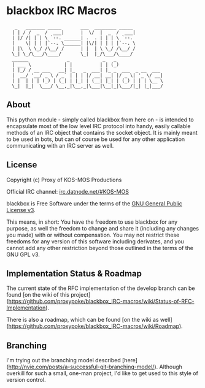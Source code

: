 # blackbox IRC Macros

       _   _______ _____       ___  ________ _____ 
      | | / /  _  /  ___|      |  \/  |  _  /  ___|
      | |/ /| | | \ `--. ______| .  . | | | \ `--. 
      |    \| | | |`--. \______| |\/| | | | |`--. \
      | |\  \ \_/ /\__/ /      | |  | \ \_/ /\__/ /
      \_| \_/\___/\____/       \_|  |_/\___/\____/ 
      ______              _            _   _                 
      | ___ \            | |          | | (_)                
      | |_/ / __ ___   __| |_   _  ___| |_ _  ___  _ __  ___ 
      |  __/ '__/ _ \ / _` | | | |/ __| __| |/ _ \| '_ \/ __|
      | |  | | | (_) | (_| | |_| | (__| |_| | (_) | | | \__ \
      \_|  |_|  \___/ \__,_|\__,_|\___|\__|_|\___/|_| |_|___/

## About

This python module - simply called blackbox from here on - is intended to 
encapsulate most of the low level IRC protocol into handy, easily callable 
methods of an IRC object that contains the socket object.
It is mainly meant to be used in bots, but can of course be used for any 
other application communicating with an IRC server as well.


## License

Copyright (c) Proxy of KOS-MOS Productions 

Official IRC channel: [irc.datnode.net/#KOS-MOS](irc.datnode.net/#KOS-MOS)

blackbox is Free Software under the terms of the [GNU General Public License 
v3](http://www.gnu.org/licenses/gpl.html).

This means, in short:
You have the freedom to use blackbox for any purpose, as well the 
freedom to change and share it (including any changes you made) with or without 
compensation. You may not restrict these freedoms for any version of this 
software including derivates, and you cannot add any other restriction beyond 
those outlined in the terms of the GNU GPL v3.


## Implementation Status & Roadmap

The current state of the RFC implementation of the develop branch can be found 
[on the wiki of this project]
(https://github.com/proxypoke/blackbox_IRC-macros/wiki/Status-of-RFC-Implementation).

There is also a roadmap, which can be found [on the wiki as well]
(https://github.com/proxypoke/blackbox_IRC-macros/wiki/Roadmap).

## Branching

I'm trying out the branching model described [here]
(http://nvie.com/posts/a-successful-git-branching-model/). Although overkill 
for such a small, one-man project, I'd like to get used to this style of 
version control.
